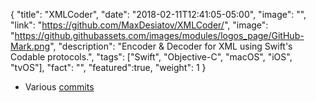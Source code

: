 {
  "title": "XMLCoder",
  "date": "2018-02-11T12:41:05-05:00",
  "image": "",
  "link": "https://github.com/MaxDesiatov/XMLCoder/",
  "image": "https://github.githubassets.com/images/modules/logos_page/GitHub-Mark.png",
  "description": "Encoder & Decoder for XML using Swift's Codable protocols.",
  "tags": ["Swift", "Objective-C", "macOS", "iOS", "tvOS"],
  "fact": "",
  "featured":true,
  "weight": 1
}

- Various [commits](https://github.com/MaxDesiatov/XMLCoder/commits?author=JoeMatt)